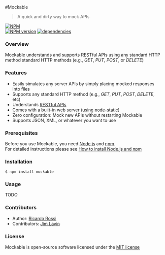 #Mockable
> A quick and dirty way to mock APIs

[![NPM](https://nodei.co/npm/mockable.png?downloads=true)](https://nodei.co/npm/mockable/)  
[![NPM version](https://badge.fury.io/js/mockable.svg)](http://badge.fury.io/js/mockable)
[![dependencies](https://david-dm.org/ricardo-rossi/mockable.png)](https://david-dm.org/ricardo-rossi/mockable)

### Overview

Mockable understands and supports RESTful APIs using any standard HTTP 
method standard HTTP methods (e.g., *GET*, *PUT*, *POST*, or *DELETE*)

### Features

  * Easily simulates any server APIs by simply placing mocked responses into files
  * Supports any standard HTTP method (e.g., *GET*, *PUT*, *POST*, *DELETE*, etc)
  * Understands [RESTful APIs](http://stackoverflow.com/questions/671118/what-exactly-is-restful-programming)
  * Comes with a built-in web server (using [node-static](https://github.com/cloudhead/node-static))
  * Zero configuration: Mock new APIs without restarting Mockable
  * Supports JSON, XML, or whatever you want to use 


### Prerequisites

Before you use Mockable, you need [Node.js](http://nodejs.org/) and [npm](https://www.npmjs.org/).  
For detailed instructions please see [How to install Node.js and npm](http://blog.nodeknockout.com/post/65463770933/how-to-install-node-js-and-npm)


### Installation

```
$ npm install mockable
```

### Usage
  
TODO  
  
### Contributors

 * Author: [Ricardo Rossi](https://github.com/ricardo-rossi)
 * Contributors: [Jim Lavin](https://github.com/lavinjj)

### License

  Mockable is open-source software licensed under the [MIT license](LICENSE)
  
